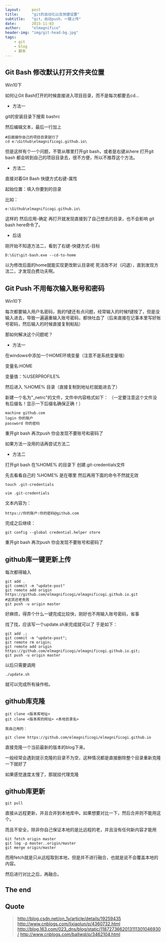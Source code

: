 ```yaml
---
layout:     post
title:      "git的自动化以及快捷设置"
subtitle:   "git，自动push，一键上传"
date:       2015-11-03
author:     "elmagnifico"
header-img: "img/git-head-bg.jpg"
tags:
    - git
    - blog
    - 脚本
---
```


## Git Bash 修改默认打开文件夹位置

Win10下

如何让Git Bash打开的时候直接进入项目目录，而不是每次都要去cd...

- 方法一

git的安装目录下搜索 bashrc

然后编辑文本，最后一行加上

    #后面接你自己的项目目录就行了
    cd e:\Github\elmagnificogi.github.io\

但是这样有个一个问题，不管从哪里打开git bash，或者是右键从here 打开git bash 都会转到自己的项目目录去，很不方便，所以不推荐这个方法。

- 方法二

直接对着Git Bash 快捷方式右键-属性

起始位置：填入你要到的目录

比如：

    e:\Github\elmagnificogi.github.io\

这样的 然后应用-确定
再打开就发现直接到了自己想去的目录，也不会影响 git bash here命令了。

- 后话

刚开始不知道方法二，看到了右键-快捷方式-目标

    D:\Git\git-bash.exe --cd-to-home

以为修改后面的home就能实现更改默认目录呢
死活改不对（闪退），直到发现方法二，才发现白费功夫啊。


## Git Push 不用每次输入账号和密码

Win10下

每次都要输入用户名密码，我的f键还有点问题，经常输入的时候f键按了，但是没输入进去，导致一遍遍重输入账号密码，都快吐血了（后来直接在记事本里写好账号密码，然后输入的时候直接复制粘贴）

那如何解决这个问题呢？

- 方法一

在windows中添加一个HOME环境变量（注意不是系统变量哦）

变量名:HOME

变量值：%USERPROFILE%

然后进入 %HOME% 目录（直接复制到地址栏就能进去了）

新建一个名为"_netrc"的文件，文件中内容格式如下：
（一定要注意这个文件没有后缀名！显示一下后缀名确保正确！）


    machine github.com
    login 你的账户
    password 你的密码

重开git bash 再次push 你会发现不要账号和密码了

如果方法一没用的话再尝试方法二

- 方法二

打开git bash 在%HOME% 的目录下 创建.git-credentials文件

先去看看自己的 %HOME% 是在哪里 然后再用下面的命令不然就无效

    touch .git-credentials

    vim .git-credentials

文本内容为：

    https://你的账户:你的密码@github.com

完成之后继续：

    git config --global credential.helper store

重开git bash 再次push 你会发现不要账号和密码了


## github库一键更新上传

每次都得输入

    git add .
	git commit -m "update-post"
    git remote add origin https://github.com/elmagnificogi/elmagnificogi.github.io.git
    #这货还老失败
	git push -u origin master

好麻烦，得弄个什么一键完成比较快，刚好也不用输入账号密码，省事

找了找，应该写一个update.sh来完成就可以了
于是如下：

	git add .;
	git commit -m "update-post";
    git remote rm origin;
    git remote add origin https://github.com/elmagnificogi/elmagnificogi.github.io.git;
	git push -u origin master

以后只需要调用

	./update.sh

就可以完成所有操作啦。

## github库克隆

	git clone <版本库地址>
	git clone <版本库的网址> <本地目录名>

	我自己用的：

	git clone https://github.com/elmagnificogi/elmagnificogi.github.io

直接克隆一个当前最新的版本的blog下来。

一般经常会遇到提示克隆的目录不为空，这种情况都是直接删除整个目录重新克隆一下就好了

如果感觉速度太慢了，那就挂代理克隆

## github库更新

    git pull

直接从远程更新，并且合并到本地库中。如果想要对比一下，然后合并则不能用这个。

而且不安全，除非你自己保证本地的是比远程的老，并且没有任何新内容才能用

    Git fetch origin master
    git log -p master..origin/master
    git merge origin/master

而用fetch就是只从远程取到本地，但是并不进行融合，也就是说不会覆盖本地的内容。

然后进行对比之后，再融合。

## The end


## Quote

> http://blog.csdn.net/on_1y/article/details/19259435
> http://www.cnblogs.com/lixiaolun/p/4360732.html
> http://blog.163.com/023_dns/blog/static/1187273662013111301046930/
> http://www.cnblogs.com/ballwql/p/3462104.html
